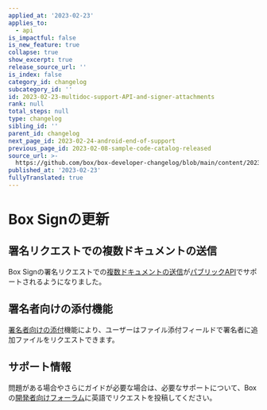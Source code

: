 ```yaml
---
applied_at: '2023-02-23'
applies_to:
  - api
is_impactful: false
is_new_feature: true
collapse: true
show_excerpt: true
release_source_url: ''
is_index: false
category_id: changelog
subcategory_id: ''
id: 2023-02-23-multidoc-support-API-and-signer-attachments
rank: null
total_steps: null
type: changelog
sibling_id: ''
parent_id: changelog
next_page_id: 2023-02-24-android-end-of-support
previous_page_id: 2023-02-08-sample-code-catalog-released
source_url: >-
  https://github.com/box/box-developer-changelog/blob/main/content/2023/02-23-multidoc-support-API-and-signer-attachments.md
published_at: '2023-02-23'
fullyTranslated: true
---
```

# Box Signの更新

## 署名リクエストでの複数ドキュメントの送信

Box Signの署名リクエストでの[複数ドキュメントの送信][1]が[パブリックAPI][2]でサポートされるようになりました。

## 署名者向けの添付機能

[署名者向けの添付][3]機能により、ユーザーはファイル添付フィールドで署名者に追加ファイルをリクエストできます。

## サポート情報

問題がある場合やさらにガイドが必要な場合は、必要なサポートについて、Boxの[開発者向けフォーラム][4]に英語でリクエストを投稿してください。

[1]: https://support.box.com/hc/en-us/sections/10302887198227-Multiple-documents-in-a-signature-request

[2]: e://post-sign-requests

[3]: r://sign-request#param-signers-inputs-content_type

[4]: https://support.box.com/hc/en-us/community/topics/360001932973-Platform-and-Developer-Forum
